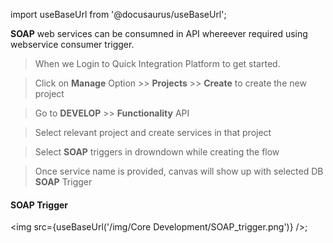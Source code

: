 import useBaseUrl from '@docusaurus/useBaseUrl';


**SOAP** web services can be consumned in API whereever required using webservice consumer trigger.


>When we Login to Quick Integration Platform to get started.

>Click on **Manage** Option >> **Projects** >> **Create** to create the new project

>Go to **DEVELOP** >> **Functionality** API

>Select relevant project and create services in that project

>Select **SOAP** triggers in drowndown while creating the flow

>Once service name is provided, canvas will show up with selected DB **SOAP** Trigger

#### SOAP Trigger
<img src={useBaseUrl('/img/Core Development/SOAP_trigger.png')} />;
